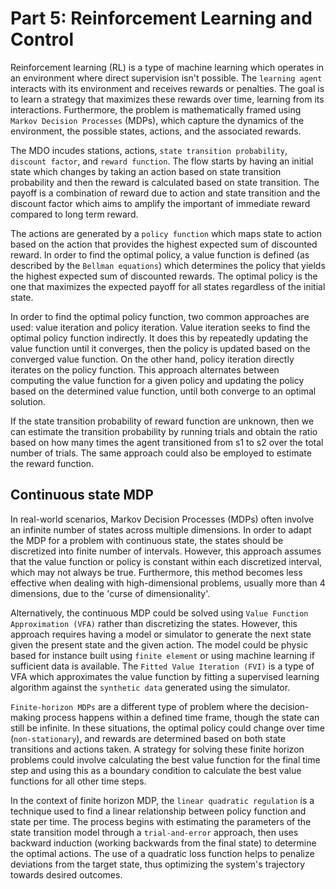 # Part 5: Reinforcement Learning and Control
Reinforcement learning (RL) is a type of machine learning which operates in an environment where direct supervision isn't possible. The `learning agent` interacts with its environment and receives rewards or penalties. The goal is to learn a strategy that maximizes these rewards over time, learning from its interactions. Furthermore, the problem is mathematically framed using `Markov Decision Processes` (MDPs), which capture the dynamics of the environment, the possible states, actions, and the associated rewards. 

The MDO incudes stations, actions, `state transition probability`, `discount factor`, and `reward function`. The flow starts by having an initial state which changes by taking an action based on state transition probability and then the reward is calculated based on state transition. The payoff is a combination of reward due to action and state transition and the discount factor which aims to amplify the important of immediate reward compared to long term reward.

The actions are generated by a `policy function` which maps state to action based on the action that provides the highest expected sum of discounted reward. In order to find the optimal policy, a value function is defined (as described by the `Bellman equations`) which determines the policy that yields the highest expected sum of discounted rewards. The optimal policy is the one that maximizes the expected payoff for all states regardless of the initial state.

In order to find the optimal policy function, two common approaches are used: value iteration and policy iteration. Value iteration seeks to find the optimal policy function indirectly. It does this by repeatedly updating the value function until it converges, then the policy is updated based on the converged value function. On the other hand, policy iteration directly iterates on the policy function. This approach alternates between computing the value function for a given policy and updating the policy based on the determined value function, until both converge to an optimal solution.

If the state transition probability of reward function are unknown, then we can estimate the transition probability by running trials and obtain the ratio based on how many times the agent transitioned from s1 to s2 over the total number of trials. The same approach could also be employed to estimate the reward function.

## Continuous state MDP
In real-world scenarios, Markov Decision Processes (MDPs) often involve an infinite number of states across multiple dimensions. In order to adapt the MDP for a problem with continuous state, the states should be discretized into finite number of intervals. However, this approach assumes that the value function or policy is constant within each discretized interval, which may not always be true. Furthermore, this method becomes less effective when dealing with high-dimensional problems, usually more than 4 dimensions, due to the 'curse of dimensionality'.

Alternatively, the continuous MDP could be solved using `Value Function Approximation (VFA)` rather than discretizing the states. However, this approach requires having a model or simulator to generate the next state given the present state and the given action. The model could be physic based for instance built using `finite element` or using machine learning if sufficient data is available. The `Fitted Value Iteration (FVI)` is a type of VFA which approximates the value function by fitting a supervised learning algorithm against the `synthetic data` generated using the simulator.

`Finite-horizon MDPs` are a different type of problem where the decision-making process happens within a defined time frame, though the state can still be infinite. In these situations, the optimal policy could change over time (`non-stationary`), and rewards are determined based on both state transitions and actions taken. A strategy for solving these finite horizon problems could involve calculating the best value function for the final time step and using this as a boundary condition to calculate the best value functions for all other time steps.

In the context of finite horizon MDP, the `linear quadratic regulation` is a technique used to find a linear relationship between policy function and state per time. The process begins with estimating the parameters of the state transition model through a `trial-and-error` approach, then uses backward induction (working backwards from the final state) to determine the optimal actions. The use of a quadratic loss function helps to penalize deviations from the target state, thus optimizing the system's trajectory towards desired outcomes.